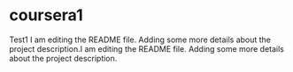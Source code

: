# coursera1
Test1
I am editing the README file. Adding some more details about the project description.I am editing the README file. Adding some more details about the project description.
